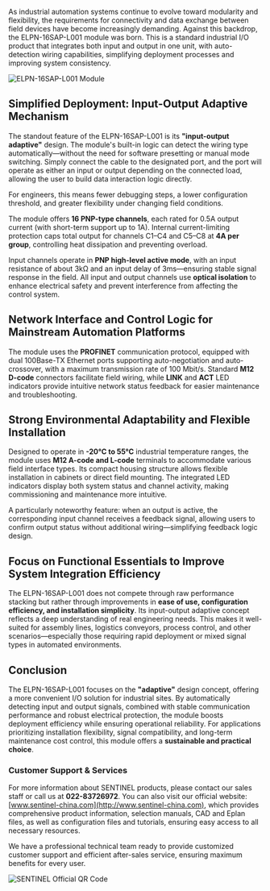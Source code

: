 <!-- # Input/Output Adaptive Bus I/O Module -->

As industrial automation systems continue to evolve toward modularity and flexibility, the requirements for connectivity and data exchange between field devices have become increasingly demanding. Against this backdrop, the ELPN-16SAP-L001 module was born. This is a standard industrial I/O product that integrates both input and output in one unit, with auto-detection wiring capabilities, simplifying deployment processes and improving system consistency.

![ELPN-16SAP-L001 Module](http://image.sentinel-china.com/202504110930209.png)



## Simplified Deployment: Input-Output Adaptive Mechanism

The standout feature of the ELPN-16SAP-L001 is its **"input-output adaptive"** design. The module's built-in logic can detect the wiring type automatically—without the need for software presetting or manual mode switching. Simply connect the cable to the designated port, and the port will operate as either an input or output depending on the connected load, allowing the user to build data interaction logic directly.

For engineers, this means fewer debugging steps, a lower configuration threshold, and greater flexibility under changing field conditions.

The module offers **16 PNP-type channels**, each rated for 0.5A output current (with short-term support up to 1A). Internal current-limiting protection caps total output for channels C1–C4 and C5–C8 at **4A per group**, controlling heat dissipation and preventing overload.

Input channels operate in **PNP high-level active mode**, with an input resistance of about 3kΩ and an input delay of 3ms—ensuring stable signal response in the field. All input and output channels use **optical isolation** to enhance electrical safety and prevent interference from affecting the control system.



## Network Interface and Control Logic for Mainstream Automation Platforms

The module uses the **PROFINET** communication protocol, equipped with dual 100Base-TX Ethernet ports supporting auto-negotiation and auto-crossover, with a maximum transmission rate of 100 Mbit/s. Standard **M12 D-code** connectors facilitate field wiring, while **LINK** and **ACT** LED indicators provide intuitive network status feedback for easier maintenance and troubleshooting.



## Strong Environmental Adaptability and Flexible Installation

Designed to operate in **-20°C to 55°C** industrial temperature ranges, the module uses **M12 A-code and L-code** terminals to accommodate various field interface types. Its compact housing structure allows flexible installation in cabinets or direct field mounting. The integrated LED indicators display both system status and channel activity, making commissioning and maintenance more intuitive.

A particularly noteworthy feature: when an output is active, the corresponding input channel receives a feedback signal, allowing users to confirm output status without additional wiring—simplifying feedback logic design.



## Focus on Functional Essentials to Improve System Integration Efficiency

The ELPN-16SAP-L001 does not compete through raw performance stacking but rather through improvements in **ease of use, configuration efficiency, and installation simplicity**. Its input-output adaptive concept reflects a deep understanding of real engineering needs. This makes it well-suited for assembly lines, logistics conveyors, process control, and other scenarios—especially those requiring rapid deployment or mixed signal types in automated environments.



## Conclusion

The ELPN-16SAP-L001 focuses on the **"adaptive"** design concept, offering a more convenient I/O solution for industrial sites. By automatically detecting input and output signals, combined with stable communication performance and robust electrical protection, the module boosts deployment efficiency while ensuring operational reliability. For applications prioritizing installation flexibility, signal compatibility, and long-term maintenance cost control, this module offers a **sustainable and practical choice**.



### Customer Support & Services

For more information about SENTINEL products, please contact our sales staff or call us at **022-83726972**. You can also visit our official website: [www.sentinel-china.com](http://www.sentinel-china.com), which provides comprehensive product information, selection manuals, CAD and Eplan files, as well as configuration files and tutorials, ensuring easy access to all necessary resources.

We have a professional technical team ready to provide customized customer support and efficient after-sales service, ensuring maximum benefits for every user.

![SENTINEL Official QR Code](https://image.sentinel-china.com/2024-08-24-%E5%AE%98%E6%96%B9%E4%BA%8C%E7%BB%B4%E7%A0%81%E5%90%88%E9%9B%86.png)
